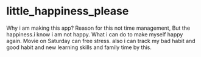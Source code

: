 # little_happiness_please
Why i am making this app? Reason for this not time management, But the happiness.i know i am not happy. What i can do to make myself happy again. Movie on Saturday can free stress. also i can track my bad habit and good habit and new learning skills and family time by this.
